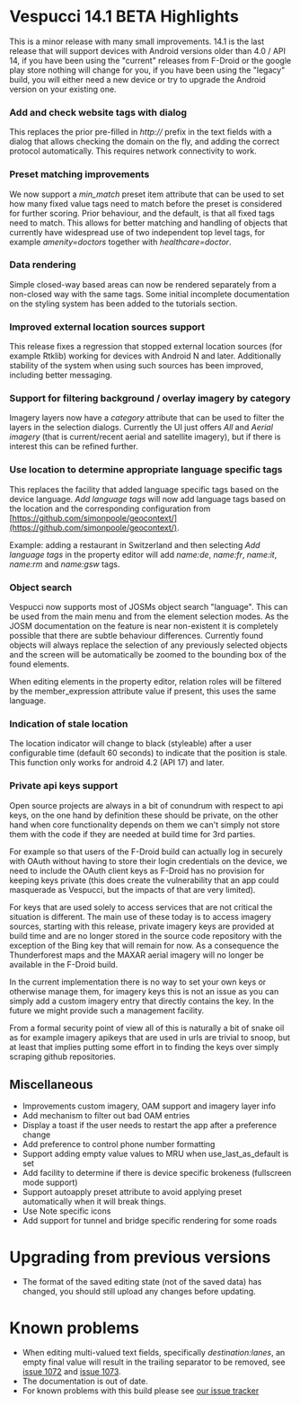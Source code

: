 # Vespucci 14.1 BETA Highlights

This is a minor release with many small improvements. 14.1 is the last release that will support devices with Android versions older than 4.0 / API 14, if you have been using the "current" releases from F-Droid or the google play store nothing will change for you, if you have been using the "legacy" build, you will either need a new device or try to upgrade the Android version on your existing one.

### Add and check website tags with dialog

This replaces the prior pre-filled in _http://_ prefix in the text fields with a dialog that allows checking the domain on the fly, and adding the correct protocol automatically. This requires network connectivity to work.

### Preset matching improvements

We now support a *min_match* preset item attribute that can be used to set how many fixed value tags need to match before the preset is considered for further scoring. Prior behaviour, and the default, is that all fixed tags need to match. This allows for better matching and handling of objects that currently have widespread use of two independent top level tags, for example _amenity=doctors_ together with _healthcare=doctor_.

### Data rendering

Simple closed-way based areas can now be rendered separately from a non-closed way with the same tags. Some initial incomplete documentation on the styling system has been added to the tutorials section. 

### Improved external location sources support

This release fixes a regression that stopped external location sources (for example Rtklib) working for devices with Android N and later. Additionally stability of the system when using such sources has been improved, including better messaging.

### Support for filtering background / overlay imagery by category

Imagery layers now have a _category_ attribute that can be used to filter the layers in the selection dialogs. Currently the UI just offers _All_ and _Aerial imagery_ (that is current/recent aerial and satellite imagery), but if there is interest this can be refined further.

### Use location to determine appropriate language specific tags

This replaces the facility that added language specific tags based on the device language. _Add language tags_ will now add language tags based on the location and the corresponding configuration from  [https://github.com/simonpoole/geocontext/](https://github.com/simonpoole/geocontext/).

Example: adding a restaurant in Switzerland and then selecting _Add language tags_ in the property editor will add _name:de_, _name:fr_, _name:it_, _name:rm_ and _name:gsw_ tags.

### Object search

Vespucci now supports most of JOSMs object search "language". This can be used from the main menu and from the element selection modes. As the JOSM documentation on the feature is near non-existent it is completely possible that there are subtle behaviour differences. Currently found objects will always replace the selection of any previously selected objects and the screen will be automatically be zoomed to the bounding box of the found elements.

When editing elements in the property editor, relation roles will be filtered by the member_expression attribute value if present, this uses the same language.

### Indication of stale location

The location indicator will change to black (styleable) after a user configurable time (default 60 seconds) to indicate that the position is stale. This function only works for android 4.2 (API 17) and later.

### Private api keys support

Open source projects are always in a bit of conundrum with respect to api keys, on the one hand by definition these should be private, on the other hand when core functionality depends on them we can't simply not store them with the code if they are needed at build time for 3rd parties. 

For example so that users of the F-Droid build can actually log in securely with OAuth without having to store their login credentials on the device, we need to include the OAuth client keys as F-Droid has no provision for keeping keys private (this does create the vulnerability that an app could masquerade as Vespucci, but the impacts of that are very limited).

For keys that are used solely to access services that are not critical the situation is different. The main use of these today is to access imagery sources, starting with this release, private imagery keys are provided at build time and are no longer stored in the source code repository with the exception of the Bing key that will remain for now. As a consequence the Thunderforest maps and the MAXAR aerial imagery will no longer be available in the F-Droid build.

In the current implementation there is no way to set your own keys or otherwise manage them, for imagery keys this is not an issue as you can simply add a custom imagery entry that directly contains the key. In the future we might provide such a management facility.

From a formal security point of view all of this is naturally a bit of snake oil as for example imagery apikeys that are used in urls are trivial to snoop, but at least that implies putting some effort in to finding the keys over simply scraping github repositories. 

## Miscellaneous

* Improvements custom imagery, OAM support and imagery layer info
* Add mechanism to filter out bad OAM entries
* Display a toast if the user needs to restart the app after a preference change
* Add preference to control phone number formatting
* Support adding empty value values to MRU when use_last_as_default is set
* Add facility to determine if there is device specific brokeness (fullscreen mode support)
* Support autoapply preset attribute to avoid applying preset automatically when it will break things.
* Use Note specific icons
* Add support for tunnel and bridge specific rendering for some roads

# Upgrading from previous versions

* The format of the saved editing state (not of the saved data) has changed, you should still upload any changes before updating.

# Known problems

* When editing multi-valued text fields, specifically _destination:lanes_, an empty final value will result in the trailing separator to be removed, see [issue 1072](https://github.com/MarcusWolschon/osmeditor4android/issues/1072) and [issue 1073](https://github.com/MarcusWolschon/osmeditor4android/issues/1073).
* The documentation is out of date.
* For known problems with this build please see [our issue tracker](https://github.com/MarcusWolschon/osmeditor4android/issues)


